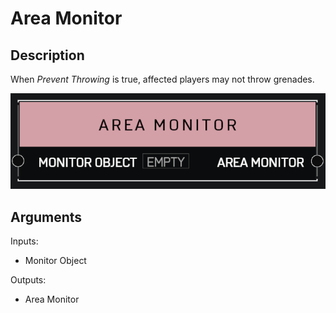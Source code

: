 # Area Monitor

## Description

When _Prevent Throwing_ is true, affected players may not throw grenades.

![Area Monitor](../../.gitbook/assets/images/scripting/variables-basic/area-monitor.png)

## Arguments

Inputs:

* Monitor Object

Outputs:

* Area Monitor
